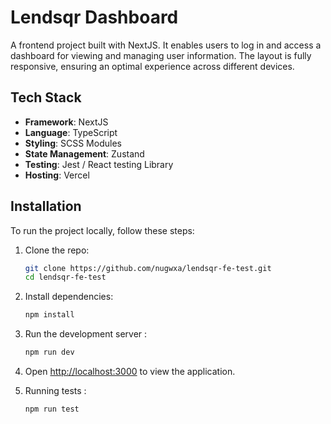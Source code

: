 # Lendsqr Dashboard

A frontend project built with NextJS. It enables users to log in and access a dashboard for viewing and managing user information. The layout is fully responsive, ensuring an optimal experience across different devices.

## Tech Stack

- **Framework**: NextJS
- **Language**: TypeScript
- **Styling**: SCSS Modules
- **State Management**: Zustand
- **Testing**: Jest / React testing Library
- **Hosting**: Vercel

## Installation

To run the project locally, follow these steps:

1. Clone the repo:

   ```bash
   git clone https://github.com/nugwxa/lendsqr-fe-test.git
   cd lendsqr-fe-test
   ```

2. Install dependencies:

   ```bash
   npm install
   ```

3. Run the development server :

   ```bash
   npm run dev
   ```

4. Open [http://localhost:3000](http://localhost:3000) to view the application.

5. Running tests :

   ```bash
   npm run test
   ```
